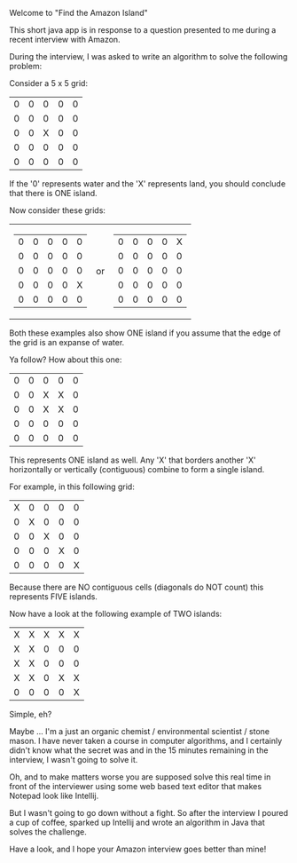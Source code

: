 Welcome to "Find the Amazon Island"

This short java app is in response to a question presented to me during a recent interview with Amazon.

During the interview, I was asked to write an algorithm to solve the following problem:

Consider a 5 x 5 grid:

<table>
<tbody>
<tr>
<td>0</td>
<td>0</td>
<td>0</td>
<td>0</td>
<td>0</td>
</tr>
<tr>
<td>0</td>
<td>0</td>
<td>0</td>
<td>0</td>
<td>0</td>
</tr>
<tr>
<td>0</td>
<td>0</td>
<td>X</td>
<td>0</td>
<td>0</td>
</tr>
<tr>
<td>0</td>
<td>0</td>
<td>0</td>
<td>0</td>
<td>0</td>
</tr>
<tr>
<td>0</td>
<td>0</td>
<td>0</td>
<td>0</td>
<td>0</td>
</tr>
</tbody>
</table>

If  the '0' represents water and the 'X' represents land, you should conclude that there is ONE island.

Now consider these grids:

<table>
<tbody>
	<tr>
	<td>
		<table>
		<tbody>
		<tr>
		<td>0</td>
		<td>0</td>
		<td>0</td>
		<td>0</td>
		<td>0</td>
		</tr>
		<tr>
		<td>0</td>
		<td>0</td>
		<td>0</td>
		<td>0</td>
		<td>0</td>
		</tr>
		<tr>
		<td>0</td>
		<td>0</td>
		<td>0</td>
		<td>0</td>
		<td>0</td>
		</tr>
		<tr>
		<td>0</td>
		<td>0</td>
		<td>0</td>
		<td>0</td>
		<td>X</td>
		</tr>
		<tr>
		<td>0</td>
		<td>0</td>
		<td>0</td>
		<td>0</td>
		<td>0</td>
		</tr>
		</tbody>
		</table>
	</td>
	<td>
	or
	</td>
	<td>
    		<table>
    		<tbody>
    		<tr>
    		<td>0</td>
    		<td>0</td>
    		<td>0</td>
    		<td>0</td>
    		<td>X</td>
    		</tr>
    		<tr>
    		<td>0</td>
    		<td>0</td>
    		<td>0</td>
    		<td>0</td>
    		<td>0</td>
    		</tr>
    		<tr>
    		<td>0</td>
    		<td>0</td>
    		<td>0</td>
    		<td>0</td>
    		<td>0</td>
    		</tr>
    		<tr>
    		<td>0</td>
    		<td>0</td>
    		<td>0</td>
    		<td>0</td>
    		<td>0</td>
    		</tr>
    		<tr>
    		<td>0</td>
    		<td>0</td>
    		<td>0</td>
    		<td>0</td>
    		<td>0</td>
    		</tr>
    		</tbody>
    		</table>
    	</td>
	<tr>

</tbody>
</table>

Both these examples also show ONE island if you assume that the edge of the grid is an expanse of water.

Ya follow? How about this one:

<table>
<tbody>
<tr>
<td>0</td>
<td>0</td>
<td>0</td>
<td>0</td>
<td>0</td>
</tr>
<tr>
<td>0</td>
<td>0</td>
<td>X</td>
<td>X</td>
<td>0</td>
</tr>
<tr>
<td>0</td>
<td>0</td>
<td>X</td>
<td>X</td>
<td>0</td>
</tr>
<tr>
<td>0</td>
<td>0</td>
<td>0</td>
<td>0</td>
<td>0</td>
</tr>
<tr>
<td>0</td>
<td>0</td>
<td>0</td>
<td>0</td>
<td>0</td>
</tr>
</tbody>
</table>

This represents ONE island as well.  Any 'X' that borders another 'X' horizontally or vertically (contiguous) combine to form a single island.

For example, in this following grid:

<table>
<tbody>
<tr>
<td>X</td>
<td>0</td>
<td>0</td>
<td>0</td>
<td>0</td>
</tr>
<tr>
<td>0</td>
<td>X</td>
<td>0</td>
<td>0</td>
<td>0</td>
</tr>
<tr>
<td>0</td>
<td>0</td>
<td>X</td>
<td>0</td>
<td>0</td>
</tr>
<tr>
<td>0</td>
<td>0</td>
<td>0</td>
<td>X</td>
<td>0</td>
</tr>
<tr>
<td>0</td>
<td>0</td>
<td>0</td>
<td>0</td>
<td>X</td>
</tr>
</tbody>
</table>

Because there are NO contiguous cells (diagonals do NOT count) this represents FIVE islands.


Now have a look at the following example of TWO islands:

<table>
<tbody>
<tr>
<td>X</td>
<td>X</td>
<td>X</td>
<td>X</td>
<td>X</td>
</tr>
<tr>
<td>X</td>
<td>X</td>
<td>0</td>
<td>0</td>
<td>0</td>
</tr>
<tr>
<td>X</td>
<td>X</td>
<td>0</td>
<td>0</td>
<td>0</td>
</tr>
<tr>
<td>X</td>
<td>X</td>
<td>0</td>
<td>X</td>
<td>X</td>
</tr>
<tr>
<td>0</td>
<td>0</td>
<td>0</td>
<td>0</td>
<td>X</td>
</tr>
</tbody>
</table>

Simple, eh?

Maybe ... I'm a just an organic chemist / environmental scientist / stone mason.   I have never taken a course in computer algorithms, and I certainly didn't know what the secret was and in the 15 minutes remaining in the interview, I wasn't going to solve it.

Oh, and to make matters worse you are supposed solve this real time in front of the interviewer using some web based text editor that makes Notepad look like Intellij.

But I wasn't going to go down without a fight.  So after the interview I poured a cup of coffee, sparked up Intellij and wrote an algorithm in Java that solves the challenge.

Have a look, and I hope your Amazon interview goes better than mine!




